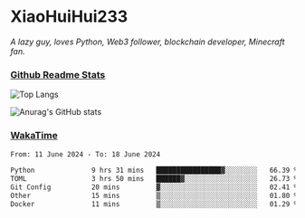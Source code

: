 # XiaoHuiHui233

*A lazy guy, loves Python, Web3 follower, blockchain developer, Minecraft fan.*

### [Github Readme Stats](https://github.com/anuraghazra/github-readme-stats)

![Top Langs](https://github-readme-stats.vercel.app/api/top-langs/?username=XiaoHuiHui233&layout=compact&theme=github_dark)

![Anurag's GitHub stats](https://github-readme-stats.vercel.app/api?username=XiaoHuiHui233&show_icons=true&theme=github_dark)

### [WakaTime](https://wakatime.com)

<!--START_SECTION:waka-->

```txt
From: 11 June 2024 - To: 18 June 2024

Python              9 hrs 31 mins   ████████████████▓░░░░░░░░   66.39 %
TOML                3 hrs 50 mins   ██████▓░░░░░░░░░░░░░░░░░░   26.73 %
Git Config          20 mins         ▓░░░░░░░░░░░░░░░░░░░░░░░░   02.41 %
Other               15 mins         ▒░░░░░░░░░░░░░░░░░░░░░░░░   01.80 %
Docker              11 mins         ▒░░░░░░░░░░░░░░░░░░░░░░░░   01.29 %
```

<!--END_SECTION:waka-->
